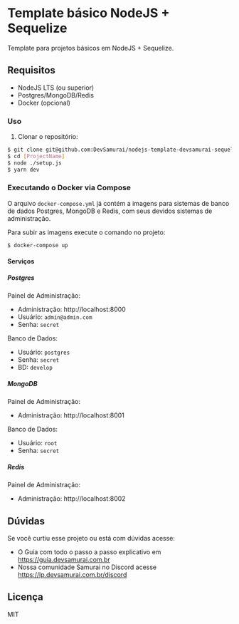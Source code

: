 # Template básico NodeJS + Sequelize

Template para projetos básicos em NodeJS + Sequelize.

## Requisitos

- NodeJS LTS (ou superior)
- Postgres/MongoDB/Redis
- Docker (opcional)

### Uso

1. Clonar o repositório:

```sh
$ git clone git@github.com:DevSamurai/nodejs-template-devsamurai-sequelize-basic.git [ProjectName]
$ cd [ProjectName]
$ node ./setup.js
$ yarn dev
```

### Executando o Docker via Compose

O arquivo `docker-compose.yml` já contém a imagens para sistemas de banco de dados Postgres, MongoDB e Redis, com seus devidos sistemas de administração.

Para subir as imagens execute o comando no projeto:

```bash
$ docker-compose up
```

#### Serviços

##### Postgres

Painel de Administração:

* Administração: http://localhost:8000
* Usuário: `admin@admin.com`
* Senha: `secret`

Banco de Dados:

* Usuário: `postgres`
* Senha: `secret`
* BD: `develop`

##### MongoDB

Painel de Administração:

* Administração: http://localhost:8001

Banco de Dados:

* Usuário: `root`
* Senha: `secret`

##### Redis

Painel de Administração:

* Administração: http://localhost:8002

## Dúvidas

Se você curtiu esse projeto ou está com dúvidas acesse:

* O Guia com todo o passo a passo explicativo em https://guia.devsamurai.com.br
* Nossa comunidade Samurai no Discord acesse https://lp.devsamurai.com.br/discord

## Licença

MIT

